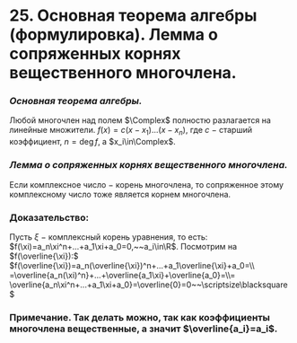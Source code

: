 # 25. Основная теорема алгебры (формулировка). Лемма о сопряженных корнях вещественного многочлена.

### *Основная теорема алгебры.*
Любой многочлен над полем $\Complex$ полностю разлагается на линейные множители.
$f(x)=c(x-x_1)...(x-x_n)$, где $c~-~$старший коэффициент, $n=\deg f$, а $x_i\in\Complex$.

### *Лемма о сопряженных корнях вещественного многочлена.*
Если комплексное число $-~$корень многочлена, то сопряженное этому комплексному число тоже является корнем многочлена.

### Доказательство:
Пусть $\xi~-~$комплексный корень уравнения, то есть:
$f(\xi)=a_n\xi^n+...+a_1\xi+a_0=0,~~a_i\in\R$.
Посмотрим на $f(\overline{\xi}):$
$f(\overline{\xi})=a_n(\overline{\xi})^n+...+a_1\overline{\xi}+a_0=\\
=\overline{a_n(\xi)^n}+...+\overline{a_1\xi}+\overline{a_0}=\\=
\overline{a_n\xi^n+...+a_1\xi+a_0}=\overline{0}=0~~\scriptsize\blacksquare$

### Примечание. Так делать можно, так как коэффициенты многочлена вещественные, а значит $\overline{a_i}=a_i$.